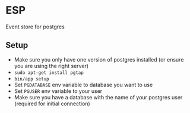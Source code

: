 # ESP

Event store for postgres

## Setup

- Make sure you only have one version of postgres installed (or ensure you
  are using the right server)
- `sudo apt-get install pgtap`
- `bin/app setup`
- Set `PGDATABASE` env variable to database you want to use
- Set `PGUSER` env variable to your user
- Make sure you have a database with the name of your postgres user (required
  for initial connection)

